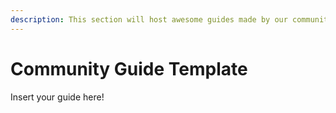 ```yaml
---
description: This section will host awesome guides made by our community.
---
```


# Community Guide Template

Insert your guide here!

